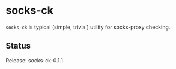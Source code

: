 socks-ck
=======

``socks-ck`` is typical (simple, trivial) utility for socks-proxy checking.


Status
------

Release: socks-ck-0.1.1 .
